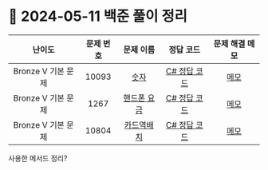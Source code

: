 # 📅 2024-05-11 백준 풀이 정리

| 난이도 | 문제 번호 | 문제 이름 | 정답 코드 | 문제 해결 메모 |
| :--: | :--: | :--: | :--: | :--: |
| Bronze V 기본 문제 | 10093 | [숫자](https://www.acmicpc.net/problem/10093) | [C# 정답 코드](../bojSolutions/2025-05-11/10093.cs) | [메모]() |
| Bronze V 기본 문제 | 1267 | [핸드폰 요금](https://www.acmicpc.net/problem/1267) | [C# 정답 코드](../bojSolutions/2025-05-11/1267.cs) | [메모]() |
| Bronze V 기본 문제 | 10804 | [카드역배치](https://www.acmicpc.net/problem/10804) | [C# 정답 코드](../bojSolutions/2025-05-11/10804.cs) | [메모]() |
사용한 메서드 정리?
